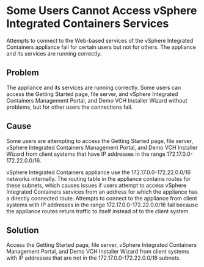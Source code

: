 # Some Users Cannot Access vSphere Integrated Containers Services #

Attempts to connect to the Web-based services of the vSphere Integrated Containers appliance fail for certain users but not for others. The appliance and its services are running correctly.

## Problem ##

The appliance and its services are running correctly. Some users can access the Getting Started page, file server, and vSphere Integrated Containers Management Portal, and Demo VCH Installer Wizard without problems, but for other users the connections fail.

## Cause ##

Some users are attempting to access the Getting Started page, file server, vSphere Integrated Containers Management Portal, and Demo VCH Installer Wizard from client systems that have IP addresses in the range 172.17.0.0-172.22.0.0/16. 

vSphere Integrated Containers appliance use the  172.17.0.0-172.22.0.0/16 networks internally. The routing table in the appliance contains routes for these subnets, which causes issues if users attempt to access vSphere Integrated Containers services from an address for which the appliance has a directly connected route. Attempts to connect to the appliance from client systems with IP addresses in the range 172.17.0.0-172.22.0.0/16 fail because the appliance routes return traffic to itself instead of to the client system. 

## Solution ##

Access the Getting Started page, file server, vSphere Integrated Containers Management Portal, and Demo VCH Installer Wizard from client systems with IP addresses that are not in the 172.17.0.0-172.22.0.0/16 subnets.